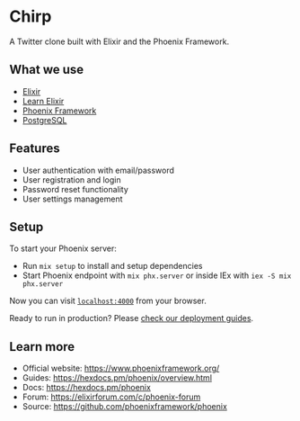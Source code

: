 # Chirp

A Twitter clone built with Elixir and the Phoenix Framework.

## What we use

- [Elixir](https://elixir-lang.org/)
- [Learn Elixir](https://joyofelixir.com/)
- [Phoenix Framework](https://www.phoenixframework.org/)
- [PostgreSQL](https://www.postgresql.org/)

## Features

- User authentication with email/password
- User registration and login
- Password reset functionality
- User settings management

## Setup

To start your Phoenix server:

  * Run `mix setup` to install and setup dependencies
  * Start Phoenix endpoint with `mix phx.server` or inside IEx with `iex -S mix phx.server`

Now you can visit [`localhost:4000`](http://localhost:4000) from your browser.

Ready to run in production? Please [check our deployment guides](https://hexdocs.pm/phoenix/deployment.html).

## Learn more

  * Official website: https://www.phoenixframework.org/
  * Guides: https://hexdocs.pm/phoenix/overview.html
  * Docs: https://hexdocs.pm/phoenix
  * Forum: https://elixirforum.com/c/phoenix-forum
  * Source: https://github.com/phoenixframework/phoenix
